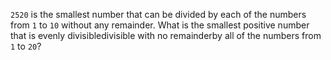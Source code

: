 `2520` is the smallest number that can be divided by each of the numbers from `1` to `10` without any remainder.
What is the smallest positive number that is evenly divisibledivisible with no remainderby all of the numbers from `1` to `20`?
